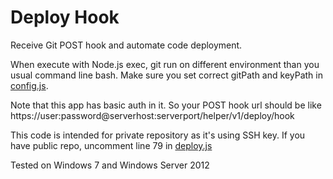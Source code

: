 Deploy Hook
=========

Receive Git POST hook and automate code deployment.

When execute with Node.js exec, git run on different environment than you usual command line bash. Make sure you set correct gitPath and keyPath in [config.js](https://github.com/arifsetiawan/deployhook/blob/master/lib/config.js). 

Note that this app has basic auth in it. So your POST hook url should be like
https://user:password@serverhost:serverport/helper/v1/deploy/hook

This code is intended for private repository as it's using SSH key. If you have public repo, uncomment line 79 in [deploy.js](https://github.com/arifsetiawan/deployhook/blob/master/lib/deploy.js)

Tested on Windows 7 and Windows Server 2012